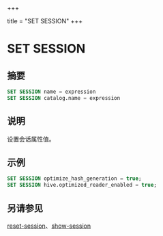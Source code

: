 +++

title = "SET SESSION"
+++

# SET SESSION

## 摘要

``` sql
SET SESSION name = expression
SET SESSION catalog.name = expression
```

## 说明

设置会话属性值。

## 示例

``` sql
SET SESSION optimize_hash_generation = true;
SET SESSION hive.optimized_reader_enabled = true;
```

## 另请参见

[reset-session](./reset-session.html)、[show-session](./show-session.html)